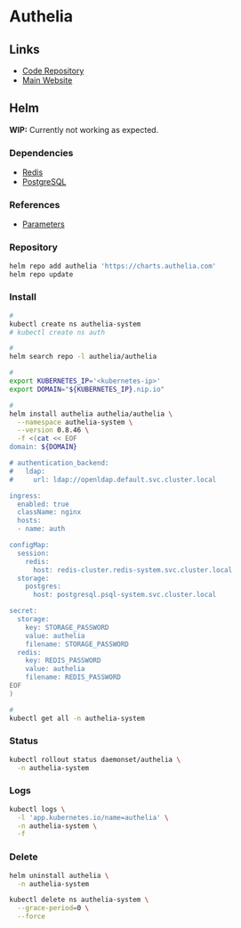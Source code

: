 # Authelia

## Links

- [Code Repository](https://github.com/authelia/authelia)
- [Main Website](https://authelia.com)

## Helm

**WIP:** Currently not working as expected.

### Dependencies

- [Redis](/redis/redis-cluster.md#helm)
- [PostgreSQL](/postgresql/server.md#helm)

### References

- [Parameters](https://github.com/authelia/chartrepo/tree/master/charts/authelia#parameters)

### Repository

```sh
helm repo add authelia 'https://charts.authelia.com'
helm repo update
```

### Install

```sh
#
kubectl create ns authelia-system
# kubectl create ns auth

#
helm search repo -l authelia/authelia

#
export KUBERNETES_IP='<kubernetes-ip>'
export DOMAIN="${KUBERNETES_IP}.nip.io"

#
helm install authelia authelia/authelia \
  --namespace authelia-system \
  --version 0.8.46 \
  -f <(cat << EOF
domain: ${DOMAIN}

# authentication_backend:
#   ldap:
#     url: ldap://openldap.default.svc.cluster.local

ingress:
  enabled: true
  className: nginx
  hosts:
  - name: auth

configMap:
  session:
    redis:
      host: redis-cluster.redis-system.svc.cluster.local
  storage:
    postgres:
      host: postgresql.psql-system.svc.cluster.local

secret:
  storage:
    key: STORAGE_PASSWORD
    value: authelia
    filename: STORAGE_PASSWORD
  redis:
    key: REDIS_PASSWORD
    value: authelia
    filename: REDIS_PASSWORD
EOF
)

#
kubectl get all -n authelia-system
```

### Status

```sh
kubectl rollout status daemonset/authelia \
  -n authelia-system
```

### Logs

```sh
kubectl logs \
  -l 'app.kubernetes.io/name=authelia' \
  -n authelia-system \
  -f
```

### Delete

```sh
helm uninstall authelia \
  -n authelia-system

kubectl delete ns authelia-system \
  --grace-period=0 \
  --force
```
